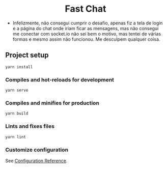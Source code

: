 <h1 align="center">Fast Chat</h1>

- Infelizmente, não consegui cumprir o desafio, apenas fiz a tela de login e a página do chat onde iriam ficar as mensagens, mas não consegui me conectar com socket.io não sei bem o motivo, mas tentei de várias formas e mesmo assim não funcionou. Me desculpem qualquer coisa. 

## Project setup
```
yarn install
```

### Compiles and hot-reloads for development
```
yarn serve
```

### Compiles and minifies for production
```
yarn build
```

### Lints and fixes files
```
yarn lint
```

### Customize configuration
See [Configuration Reference](https://cli.vuejs.org/config/).
